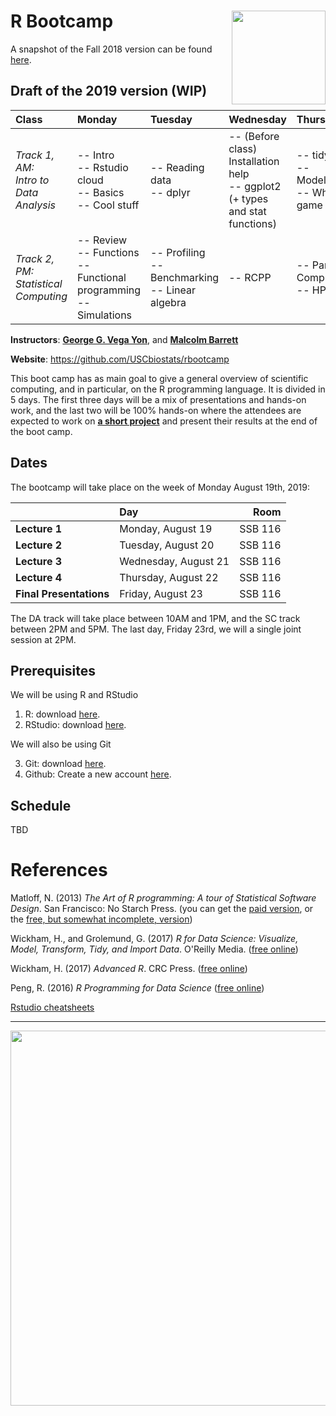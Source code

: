 # R Bootcamp <img src="fig/trojan-rlogo.svg" width="150px" align="right">

A snapshot of the Fall 2018 version can be found [here](https://github.com/USCbiostats/rbootcamp/tree/fall2018).


## Draft of the 2019 version (WIP)

Class | Monday | Tuesday | Wednesday | Thursday | Friday |
|:--|:--|:--|:--|:--|:--|
|  *Track 1, AM:<br>Intro to Data Analysis* | -- Intro <br> -- Rstudio cloud <br> -- Basics <br> -- Cool stuff  | -- Reading data <br> -- dplyr | -- (Before class) Installation help <br> -- ggplot2 (+ types and stat functions) |  -- tidyr <br> -- Modeling <br> -- Whole game | -- R Markdown <br> -- Hackathon |
|  *Track 2, PM:<br>Statistical Computing* | -- Review <br> -- Functions <br> -- Functional programming <br> -- Simulations  | -- Profiling <br> -- Benchmarking <br> -- Linear algebra | -- RCPP |  -- Parallel Computing <br> -- HPC | -- R Markdown <br> -- Hackathon |

**Instructors**: [**George G. Vega Yon**](https://ggvy.cl), and [**Malcolm Barrett**](https://malco.io)


**Website**: https://github.com/USCbiostats/rbootcamp

This boot camp has as main goal to give a general overview of scientific
computing, and in particular, on the R programming language. It is
divided in 5 days. The first three days will be a mix of presentations
and hands-on work, and the last two will be 100% hands-on where the
attendees are expected to work on [**a short project**](projects/) and present their
results at the end of the boot camp.

## Dates

The bootcamp will take place on the week of Monday August 19th, 2019:

|    | Day | Room |
|:---|:---|---:|
| **Lecture 1** | Monday, August 19 | SSB 116 |
| **Lecture 2** | Tuesday, August 20 | SSB 116|
| **Lecture 3** | Wednesday, August 21 | SSB 116|
| **Lecture 4** | Thursday, August 22 | SSB 116|
| **Final Presentations** | Friday, August 23 | SSB 116|

The DA track will take place between 10AM and 1PM, and the SC track between 2PM and 5PM.
The last day, Friday 23rd, we will a single joint session at 2PM.


## Prerequisites

We will be using R and RStudio

1.  R: download [here](https://cran.r-project.org/).
2.  RStudio: download [here](https://www.rstudio.com/products/rstudio/download/#download).

We will also be using Git

3.  Git: download [here](https://git-scm.com/downloads).
4.  Github: Create a new account [here](https://github.com/join?source=header-home).


## Schedule

TBD

# References

Matloff, N. (2013) *The Art of R programming: A tour of Statistical Software Design*. San Francisco: No Starch Press. (you can get the [paid version](https://nostarch.com/artofr.htm), or the [free, but somewhat incomplete, version](http://heather.cs.ucdavis.edu/~matloff/132/NSPpart.pdf))

Wickham, H., and Grolemund, G. (2017) *R for Data Science: Visualize, Model, Transform, Tidy, and Import Data*. O'Reilly Media. ([free online](http://r4ds.had.co.nz/))

Wickham, H. (2017) *Advanced R*. CRC Press. ([free online](https://adv-r.hadley.nz/))

Peng, R. (2016) *R Programming for Data Science* ([free online](https://bookdown.org/rdpeng/rprogdatascience))

[Rstudio cheatsheets](https://www.rstudio.com/resources/cheatsheets/)


----

<div align="center">

<img src="fig/hex-stickers.png" width="600px">

</div>
